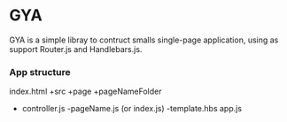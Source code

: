 # GYA
GYA is a simple libray to contruct smalls single-page application, using as support Router.js and Handlebars.js.

### App structure


index.html
+src
+page
+pageNameFolder
- controller.js
-pageName.js (or index.js)
-template.hbs
app.js
